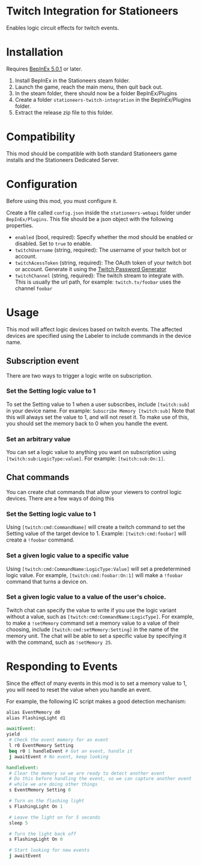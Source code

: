 # Twitch Integration for Stationeers

Enables logic circuit effects for twitch events.

# Installation

Requires [BepInEx 5.0.1](https://github.com/BepInEx/BepInEx/releases) or later.

1. Install BepInEx in the Stationeers steam folder.
2. Launch the game, reach the main menu, then quit back out.
3. In the steam folder, there should now be a folder BepInEx/Plugins
4. Create a folder `stationeers-twitch-integration` in the BepInEx/Plugins folder.
5. Extract the release zip file to this folder.

# Compatibility

This mod should be compatible with both standard Stationeers game installs and the Stationeers Dedicated Server.

# Configuration

Before using this mod, you must configure it.

Create a file called `config.json` inside the `stationeers-webapi` folder under `BepInEx/Plugins`.
This file should be a json object with the following properties.

- `enabled` (bool, required): Specify whether the mod should be enabled or disabled. Set to `true` to enable.
- `twitchUsername` (string, required): The username of your twitch bot or account.
- `twitchAcessToken` (string, required): The OAuth token of your twitch bot or account. Generate it using the [Twitch Password Generator](https://twitchapps.com/tmi/)
- `twitchChannel` (string, required): The twitch stream to integrate with. This is usually the url path, for example: `twitch.tv/foobar` uses the channel `foobar`

# Usage

This mod will affect logic devices based on twitch events. The affected devices are specified using the Labeler to include commands in the device name.

## Subscription event

There are two ways to trigger a logic write on subscription.

### Set the Setting logic value to 1

To set the Setting value to 1 when a user subscribes, include `[twitch:sub]` in your device name.
For example: `Subscribe Memory [twitch:sub]`
Note that this will always set the value to 1, and will not reset it. To make use of this,
you should set the memory back to 0 when you handle the event.

### Set an arbitrary value

You can set a logic value to anything you want on subscription using `[twitch:sub:LogicType:value]`. For example: `[twitch:sub:On:1]`.

## Chat commands

You can create chat commands that allow your viewers to control logic devices. There are a few ways of doing this

### Set the Setting logic value to 1

Using `[twitch:cmd:CommandName]` will create a twitch command to set the Setting value of the target device to 1. Example: `[twitch:cmd:foobar]` will create a `!foobar` command.

### Set a given logic value to a specific value

Using `[twitch:cmd:CommandName:LogicType:Value]` will set a predetermined logic value. For example, `[twitch:cmd:foobar:On:1]` will make a `!foobar` command that turns a device on.

### Set a given logic value to a value of the user's choice.

Twitch chat can specify the value to write if you use the logic variant without a value, such as `[twitch:cmd:CommandName:LogicType]`.
For example, to make a `!setMemory` command set a memory value to a value of their choosing, include `[twitch:cmd:setMemory:Setting]` in the name of the memory unit.
The chat will be able to set a specific value by specifying it with the command, such as `!setMemory 25`.

# Responding to Events

Since the effect of many events in this mod is to set a memory value to 1, you will need to reset the value when you handle an event.

For example, the following IC script makes a good detection mechanism:

```mips
alias EventMemory d0
alias FlashingLight d1

awaitEvent:
yield
 # Check the event memory for an event
 l r0 EventMemory Setting
 beq r0 1 handleEvent # Got an event, handle it
 j awaitEvent # No event, keep looking

handleEvent:
 # Clear the memory so we are ready to detect another event
 # Do this before handling the event, so we can capture another event
 # while we are doing other things
 s EventMemory Setting 0

 # Turn on the flashing light
 s FlashingLight On 1

 # Leave the light on for 5 seconds
 sleep 5

 # Turn the light back off
 s FlashingLight On 0

 # Start looking for new events
 j awaitEvent

```
